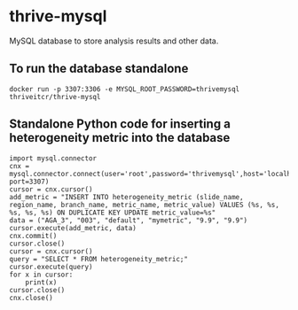 # thrive-mysql
MySQL database to store analysis results and other data.

## To run the database standalone
```
docker run -p 3307:3306 -e MYSQL_ROOT_PASSWORD=thrivemysql thriveitcr/thrive-mysql
```
## Standalone Python code for inserting a heterogeneity metric into the database
```
import mysql.connector
cnx = mysql.connector.connect(user='root',password='thrivemysql',host='localhost',database='thrivedb', port=3307)
cursor = cnx.cursor()
add_metric = "INSERT INTO heterogeneity_metric (slide_name, region_name, branch_name, metric_name, metric_value) VALUES (%s, %s, %s, %s, %s) ON DUPLICATE KEY UPDATE metric_value=%s"
data = ("AGA_3", "003", "default", "mymetric", "9.9", "9.9")
cursor.execute(add_metric, data)
cnx.commit()
cursor.close()
cursor = cnx.cursor()
query = "SELECT * FROM heterogeneity_metric;"
cursor.execute(query)
for x in cursor:
    print(x)
cursor.close()
cnx.close()
```